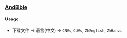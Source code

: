 ### [AndBible](https://andbible.org/)

#### Usage

- 下载文件 → 语言(中文) → `CNVs`, `CUVs`, `ZhEnglish`, `ZhHanzi`